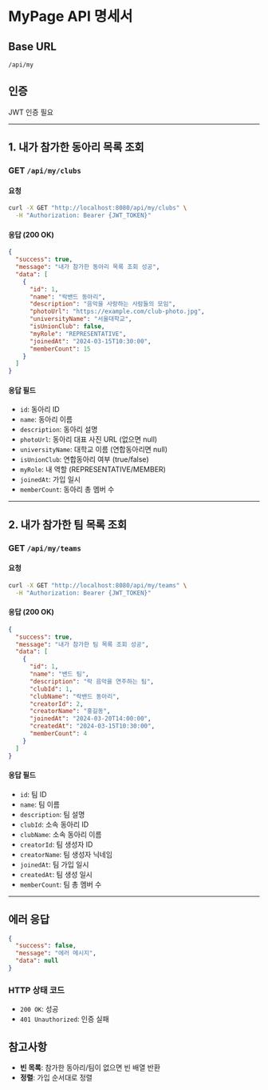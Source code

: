 # MyPage API 명세서

## Base URL
`/api/my`

## 인증
JWT 인증 필요

---

## 1. 내가 참가한 동아리 목록 조회
### GET `/api/my/clubs`

#### 요청
```bash
curl -X GET "http://localhost:8080/api/my/clubs" \
  -H "Authorization: Bearer {JWT_TOKEN}"
```

#### 응답 (200 OK)
```json
{
  "success": true,
  "message": "내가 참가한 동아리 목록 조회 성공",
  "data": [
    {
      "id": 1,
      "name": "락밴드 동아리",
      "description": "음악을 사랑하는 사람들의 모임",
      "photoUrl": "https://example.com/club-photo.jpg",
      "universityName": "서울대학교",
      "isUnionClub": false,
      "myRole": "REPRESENTATIVE",
      "joinedAt": "2024-03-15T10:30:00",
      "memberCount": 15
    }
  ]
}
```

#### 응답 필드
- `id`: 동아리 ID
- `name`: 동아리 이름  
- `description`: 동아리 설명
- `photoUrl`: 동아리 대표 사진 URL (없으면 null)
- `universityName`: 대학교 이름 (연합동아리면 null)
- `isUnionClub`: 연합동아리 여부 (true/false)
- `myRole`: 내 역할 (REPRESENTATIVE/MEMBER)
- `joinedAt`: 가입 일시
- `memberCount`: 동아리 총 멤버 수

---

## 2. 내가 참가한 팀 목록 조회
### GET `/api/my/teams`

#### 요청
```bash
curl -X GET "http://localhost:8080/api/my/teams" \
  -H "Authorization: Bearer {JWT_TOKEN}"
```

#### 응답 (200 OK)
```json
{
  "success": true,
  "message": "내가 참가한 팀 목록 조회 성공",
  "data": [
    {
      "id": 1,
      "name": "밴드 팀",
      "description": "락 음악을 연주하는 팀",
      "clubId": 1,
      "clubName": "락밴드 동아리",
      "creatorId": 2,
      "creatorName": "홍길동",
      "joinedAt": "2024-03-20T14:00:00",
      "createdAt": "2024-03-15T10:30:00",
      "memberCount": 4
    }
  ]
}
```

#### 응답 필드
- `id`: 팀 ID
- `name`: 팀 이름
- `description`: 팀 설명
- `clubId`: 소속 동아리 ID
- `clubName`: 소속 동아리 이름
- `creatorId`: 팀 생성자 ID
- `creatorName`: 팀 생성자 닉네임
- `joinedAt`: 팀 가입 일시
- `createdAt`: 팀 생성 일시
- `memberCount`: 팀 총 멤버 수

---

## 에러 응답
```json
{
  "success": false,
  "message": "에러 메시지",
  "data": null
}
```

### HTTP 상태 코드
- `200 OK`: 성공
- `401 Unauthorized`: 인증 실패

## 참고사항
- **빈 목록**: 참가한 동아리/팀이 없으면 빈 배열 반환
- **정렬**: 가입 순서대로 정렬
